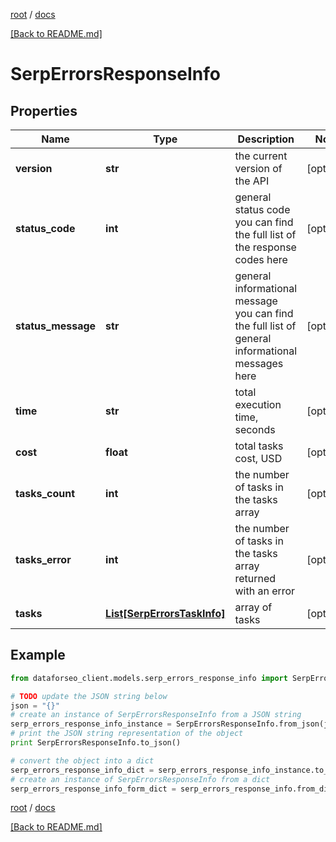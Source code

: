 [root](./../ "root") / [docs](./ "docs")

[[Back to README.md]](./../README.md "[Back to README.md]")

# SerpErrorsResponseInfo

## Properties

Name | Type | Description | Notes
------------ | ------------- | ------------- | -------------
**version** | **str** | the current version of the API | [optional]
**status_code** | **int** | general status code you can find the full list of the response codes here | [optional]
**status_message** | **str** | general informational message you can find the full list of general informational messages here | [optional]
**time** | **str** | total execution time, seconds | [optional]
**cost** | **float** | total tasks cost, USD | [optional]
**tasks_count** | **int** | the number of tasks in the tasks array | [optional]
**tasks_error** | **int** | the number of tasks in the tasks array returned with an error | [optional]
**tasks** | [**List[SerpErrorsTaskInfo]**](SerpErrorsTaskInfo.md) | array of tasks | [optional]

## Example

```python
from dataforseo_client.models.serp_errors_response_info import SerpErrorsResponseInfo

# TODO update the JSON string below
json = "{}"
# create an instance of SerpErrorsResponseInfo from a JSON string
serp_errors_response_info_instance = SerpErrorsResponseInfo.from_json(json)
# print the JSON string representation of the object
print SerpErrorsResponseInfo.to_json()

# convert the object into a dict
serp_errors_response_info_dict = serp_errors_response_info_instance.to_dict()
# create an instance of SerpErrorsResponseInfo from a dict
serp_errors_response_info_form_dict = serp_errors_response_info.from_dict(serp_errors_response_info_dict)
```

  

[root](./../ "root") / [docs](./ "docs")

[[Back to README.md]](./../README.md "[Back to README.md]")
